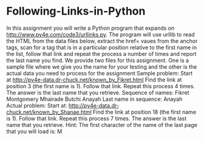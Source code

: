 # Following-Links-in-Python
 In this assignment you will write a Python program that expands on http://www.py4e.com/code3/urllinks.py.
 The program will use urllib to read the HTML from the data files below, extract the href= vaues from the anchor tags, 
 scan for a tag that is in a particular position relative to the first name in the list, 
 follow that link and repeat the process a number of times and report the last name you find.
 We provide two files for this assignment. One is a sample file where we give you the name for your testing and the 
 other is the actual data you need to process for the assignment  Sample problem: Start at http://py4e-data.dr-chuck.net/known_by_Fikret.html Find the link at position 3 
 (the first name is 1). Follow that link. Repeat this process 4 times. The answer is the last name that you retrieve. 
 Sequence of names: Fikret Montgomery Mhairade Butchi Anayah Last name in sequence: Anayah Actual problem: Start at: http://py4e-data.dr-chuck.net/known_by_Shanae.html
 Find the link at position 18 (the first name is 1). Follow that link. Repeat this process 7 times. The answer is the last name that you retrieve. 
 Hint: The first character of the name of the last page that you will load is: M
























